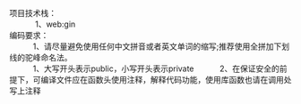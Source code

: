项目技术栈：  
     &emsp;&emsp;&emsp;  1、web:gin  
编码要求：  
&emsp;&emsp;&emsp;1、请尽量避免使用任何中文拼音或者英文单词的缩写;推荐使用全拼加下划线的驼峰命名法。  
&emsp;&emsp;&emsp;1、大写开头表示public，小写开头表示private
&emsp;&emsp;&emsp;2、在保证安全的前提下，可编译文件应在函数头使用注释，解释代码功能，使用库函数也请在调用处写上注释
